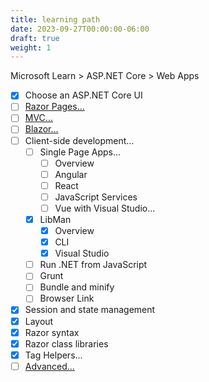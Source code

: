 ```yaml
---
title: learning path
date: 2023-09-27T00:00:00-06:00
draft: true
weight: 1
---
```


Microsoft Learn > ASP.NET Core > Web Apps

- [x] Choose an ASP.NET Core UI
- [ ] [Razor Pages...](./razor-pages/learning-path)
- [ ] [MVC...](./mvc/learning-path)
- [ ] [Blazor...](./blazor/learning-path)
- [ ] Client-side development...
  - [ ] Single Page Apps...
    - [ ] Overview
    - [ ] Angular
    - [ ] React
    - [ ] JavaScript Services
    - [ ] Vue with Visual Studio...
  - [x] LibMan
    - [x] Overview
    - [x] CLI
    - [x] Visual Studio
  - [ ] Run .NET from JavaScript
  - [ ] Grunt
  - [ ] Bundle and minify
  - [ ] Browser Link
- [x] Session and state management
- [x] Layout
- [x] Razor syntax
- [x] Razor class libraries
- [x] Tag Helpers...
- [ ] [Advanced...](./common/advanced/learning-path)
